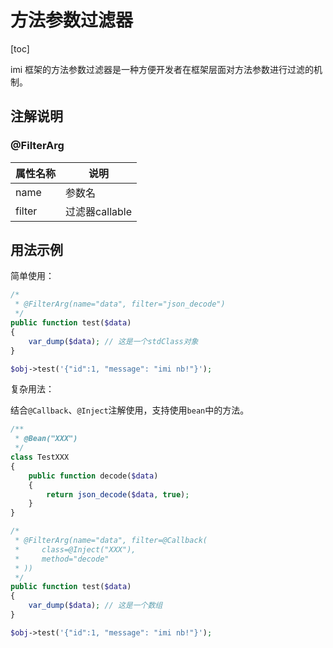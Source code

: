 # 方法参数过滤器

[toc]

imi 框架的方法参数过滤器是一种方便开发者在框架层面对方法参数进行过滤的机制。

## 注解说明

### @FilterArg

| 属性名称 | 说明 |
| ------------ | ------------ 
| name | 参数名 |
| filter | 过滤器callable |

## 用法示例

简单使用：

```php
/*
 * @FilterArg(name="data", filter="json_decode")
 */
public function test($data)
{
    var_dump($data); // 这是一个stdClass对象
}

$obj->test('{"id":1, "message": "imi nb!"}');
```

复杂用法：

结合`@Callback`、`@Inject`注解使用，支持使用`bean`中的方法。

```php
/**
 * @Bean("XXX")
 */
class TestXXX
{
    public function decode($data)
    {
        return json_decode($data, true);
    }
}

/*
 * @FilterArg(name="data", filter=@Callback(
 *     class=@Inject("XXX"),
 *     method="decode"
 * ))
 */
public function test($data)
{
    var_dump($data); // 这是一个数组
}

$obj->test('{"id":1, "message": "imi nb!"}');
```
